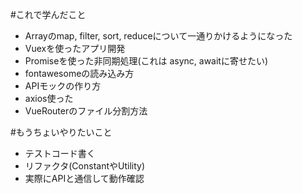 #これで学んだこと
* Arrayのmap, filter, sort, reduceについて一通りかけるようになった
* Vuexを使ったアプリ開発
* Promiseを使った非同期処理(これは async, awaitに寄せたい)
* fontawesomeの読み込み方
* APIモックの作り方
* axios使った
* VueRouterのファイル分割方法

#もうちょいやりたいこと
* テストコード書く
* リファクタ(ConstantやUtility)
* 実際にAPIと通信して動作確認
